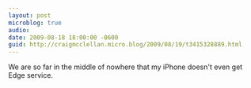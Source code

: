 ```yaml
---
layout: post
microblog: true
audio: 
date: 2009-08-18 18:00:00 -0600
guid: http://craigmcclellan.micro.blog/2009/08/19/t3415328889.html
---
```

We are so far in the middle of nowhere that my iPhone doesn't even get Edge service.
